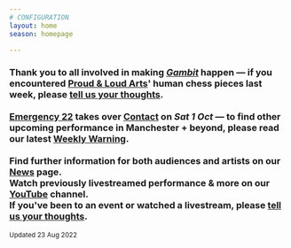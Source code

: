 ```yaml
---
# CONFIGURATION
layout: home
season: homepage

---
```

### Thank you to all involved in making *[Gambit](/current/2022-springsummer/gambit)* happen — if you encountered <a href="https://proudandloudarts.com" target="_blank">Proud & Loud Arts</a>' human chess pieces last week, please <a href="http://bit.ly/warnmcrfeedback" target="_blank">tell us your thoughts</a>.<br><br>[Emergency 22](/current/2022-emergency) takes over <a href="https://contactmcr.com" target="_blank">Contact</a> on *Sat 1 Oct* — to find other upcoming performance in Manchester + beyond, please read our latest <a href="http://wordofwarning.posthaven.com" target="_blank">Weekly Warning</a>.<br><br>Find further information for both audiences and artists on our [News](/news) page.<br>Watch previously livestreamed performance & more on our <a href="https://youtube.com/c/WordofWarning" target="_blank">YouTube</a> channel.<br>If you've been to an event or watched a livestream, please <a href="http://bit.ly/warnmcrfeedback" target="_blank">tell us your thoughts</a>.         
<small>Updated 23 Aug 2022</small>
